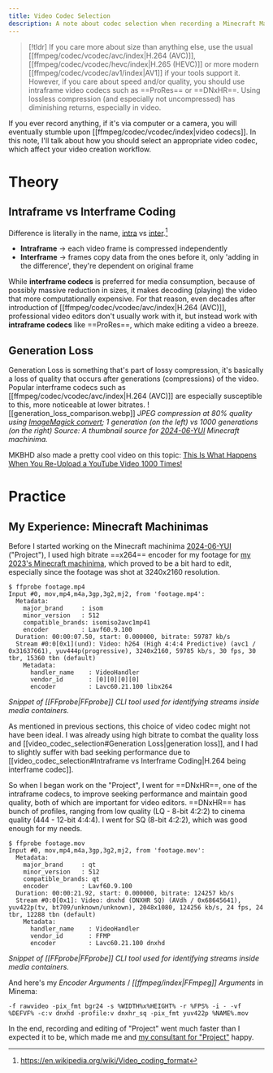 ```yaml
---
title: Video Codec Selection
description: A note about codec selection when recording a Minecraft Machinima. (Can be applied to recording outside of Minecraft Machinimas)
---
```

> [!tldr]
> If you care more about size than anything else, use the usual [[ffmpeg/codec/vcodec/avc/index|H.264 (AVC)]], [[ffmpeg/codec/vcodec/hevc/index|H.265 (HEVC)]] or more modern [[ffmpeg/codec/vcodec/av1/index|AV1]] if your tools support it. However, if you care about speed and/or quality, you should use intraframe video codecs such as ==ProRes== or ==DNxHR==. Using lossless compression (and especially not uncompressed) has diminishing returns, especially in video.

If you ever record anything, if it's via computer or a camera, you will eventually stumble upon [[ffmpeg/codec/vcodec/index|video codecs]]. In this note, I'll talk about how you should select an appropriate video codec, which affect your video creation workflow.
# Theory
## Intraframe vs Interframe Coding
Difference is literally in the name, [intra](https://en.wiktionary.org/wiki/intra-#English) vs [inter](https://en.wiktionary.org/wiki/inter-#English).[^1]
* **Intraframe** -> each video frame is compressed independently
* **Interframe** -> frames copy data from the ones before it, only 'adding in the difference', they're dependent on original frame

While **interframe codecs** is preferred for media consumption, because of possibly massive reduction in sizes, it makes decoding (playing) the video that more computationally expensive. For that reason, even decades after introduction of [[ffmpeg/codec/vcodec/avc/index|H.264 (AVC)]], professional video editors don't usually work with it, but instead work with **intraframe codecs** like ==ProRes==, which make editing a video a breeze.
## Generation Loss
Generation Loss is something that's part of lossy compression, it's basically a loss of quality that occurs after generations (compressions) of the video.
Popular interframe codecs such as [[ffmpeg/codec/vcodec/avc/index|H.264 (AVC)]] are especially susceptible to this, more noticeable at lower bitrates. 
![[generation_loss_comparison.webp]]
*JPEG compression at 80% quality using [ImageMagick convert](https://imagemagick.org/script/convert.php); 1 generation (on the left) vs 1000 generations (on the right) Source: A thumbnail source for [2024-06-YUI](https://youtu.be/ksJQnBe_qGE) Minecraft machinima.*

MKBHD also made a pretty cool video on this topic: [This Is What Happens When You Re-Upload a YouTube Video 1000 Times!](https://www.youtube.com/watch?v=JR4KHfqw-oE)
# Practice
## My Experience: Minecraft Machinimas
Before I started working on the Minecraft machinima [2024-06-YUI](https://youtu.be/ksJQnBe_qGE) ("Project"), I used high bitrate ==x264== encoder for my footage for [my 2023's Minecraft machinima](https://youtu.be/_r-IfyCsA3A), which proved to be a bit hard to edit, especially since the footage was shot at 3240x2160 resolution.
```
$ ffprobe footage.mp4
Input #0, mov,mp4,m4a,3gp,3g2,mj2, from 'footage.mp4':
  Metadata:
    major_brand     : isom
    minor_version   : 512
    compatible_brands: isomiso2avc1mp41
    encoder         : Lavf60.9.100
  Duration: 00:00:07.50, start: 0.000000, bitrate: 59787 kb/s
  Stream #0:0[0x1](und): Video: h264 (High 4:4:4 Predictive) (avc1 / 0x31637661), yuv444p(progressive), 3240x2160, 59785 kb/s, 30 fps, 30 tbr, 15360 tbn (default)
    Metadata:
      handler_name    : VideoHandler
      vendor_id       : [0][0][0][0]
      encoder         : Lavc60.21.100 libx264
```
*Snippet of [[FFprobe|FFprobe]] CLI tool used for identifying streams inside media containers.*

As mentioned in previous sections, this choice of video codec might not have been ideal. I was already using high bitrate to combat the quality loss and [[video_codec_selection#Generation Loss|generation loss]], and I had to slightly suffer with bad seeking performance due to [[video_codec_selection#Intraframe vs Interframe Coding|H.264 being interframe codec]].

So when I began work on the "Project", I went for ==DNxHR==, one of the intraframe codecs, to improve seeking performance and maintain good quality, both of which are important for video editors.
==DNxHR== has bunch of profiles, ranging from low quality (LQ - 8-bit 4:2:2) to cinema quality (444 - 12-bit 4:4:4). I went for SQ (8-bit 4:2:2), which was good enough for my needs.
```
$ ffprobe footage.mov
Input #0, mov,mp4,m4a,3gp,3g2,mj2, from 'footage.mov':
  Metadata:
    major_brand     : qt
    minor_version   : 512
    compatible_brands: qt
    encoder         : Lavf60.9.100
  Duration: 00:00:21.92, start: 0.000000, bitrate: 124257 kb/s
  Stream #0:0[0x1]: Video: dnxhd (DNXHR SQ) (AVdh / 0x68645641), yuv422p(tv, bt709/unknown/unknown), 2048x1080, 124256 kb/s, 24 fps, 24 tbr, 12288 tbn (default)
    Metadata:
      handler_name    : VideoHandler
      vendor_id       : FFMP
      encoder         : Lavc60.21.100 dnxhd
```
*Snippet of [[FFprobe|FFprobe]] CLI tool used for identifying streams inside media containers.*

And here's my *Encoder Arguments* / *[[ffmpeg/index|FFmpeg]] Arguments* in Minema:
```
-f rawvideo -pix_fmt bgr24 -s %WIDTH%x%HEIGHT% -r %FPS% -i - -vf %DEFVF% -c:v dnxhd -profile:v dnxhr_sq -pix_fmt yuv422p %NAME%.mov
```

In the end, recording and editing of "Project" went much faster than I expected it to be, which made me and [my consultant for "Project"](https://github.com/WoMspace) happy.

[^1]: https://en.wikipedia.org/wiki/Video_coding_format